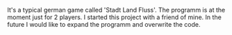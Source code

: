 It's a typical german game called 'Stadt Land Fluss'. The programm is at the moment just for 2 players. I started this project with a friend of mine. In the future I would like to expand the programm and overwrite the code.

